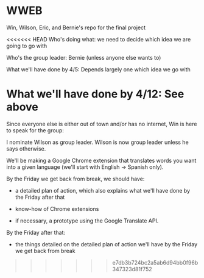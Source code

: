WWEB
====

Win, Wilson, Eric, and Bernie's repo for the final project

<<<<<<< HEAD
Who's doing what: we need to decide which idea we are going to go with

Who's the group leader: Bernie (unless anyone else wants to)

What we'll have done by 4/5: Depends largely one which idea we go with

What we'll have done by 4/12: See above
=======
Since everyone else is either out of town and/or has no internet, Win is here to speak for the group:

I nominate Wilson as group leader. Wilson is now group leader unless he says otherwise.

We'll be making a Google Chrome extension that translates words you want into a given language (we'll start with English -> Spanish only).

By the Friday we get back from break, we should have:

 - a detailed plan of action, which also explains what we'll have done by the Friday after that

 - know-how of Chrome extensions
 - if necessary, a prototype using the Google Translate API.

By the Friday after that:

 - the things detailed on the detailed plan of action we'll have by the Friday we get back from break

>>>>>>> e7db3b724bc2a5ab6d94bb0f96b347323d81f752
